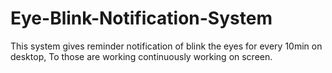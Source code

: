 # Eye-Blink-Notification-System
This system gives reminder notification of blink the eyes for every 10min on desktop, To those are working continuously working on screen.
